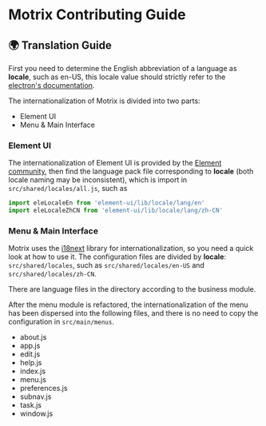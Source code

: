 # Motrix Contributing Guide

## 🌍 Translation Guide

First you need to determine the English abbreviation of a language as **locale**, such as en-US, this locale value should strictly refer to the [electron's documentation](https://electronjs.org/docs/api/locales).

The internationalization of Motrix is divided into two parts:

- Element UI
- Menu & Main Interface

### Element UI

The internationalization of Element UI is provided by the [Element community](http://element.eleme.io/#/en-US/component/i18n), then find the language pack file corresponding to **locale** (both locale naming may be inconsistent), which is import in `src/shared/locales/all.js`, such as

```javascript
import eleLocaleEn from 'element-ui/lib/locale/lang/en'
import eleLocaleZhCN from 'element-ui/lib/locale/lang/zh-CN'
```

### Menu & Main Interface

Motrix uses the [i18next](https://www.i18next.com/overview/getting-started) library for internationalization, so you need a quick look at how to use it.
The configuration files are divided by **locale**: `src/shared/locales`, such as `src/shared/locales/en-US` and `src/shared/locales/zh-CN`.

There are language files in the directory according to the business module.

After the menu module is refactored, the internationalization of the menu has been dispersed into the following files, and there is no need to copy the configuration in `src/main/menus`.

- about.js
- app.js
- edit.js
- help.js
- index.js
- menu.js
- preferences.js
- subnav.js
- task.js
- window.js
